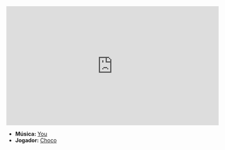 <iframe width="560" height="315" src="https://www.youtube.com/embed/7as_BTOh-Lg?si=KMDmhs2AtVDiTLIW" title="YouTube video player" frameborder="0" allow="accelerometer; autoplay; clipboard-write; encrypted-media; gyroscope; picture-in-picture; web-share" referrerpolicy="strict-origin-when-cross-origin" allowfullscreen></iframe>

- **Música:** [You](../Músicas/You.md)
- **Jogador:** [Choco](content/Jogadores/Choco.md)